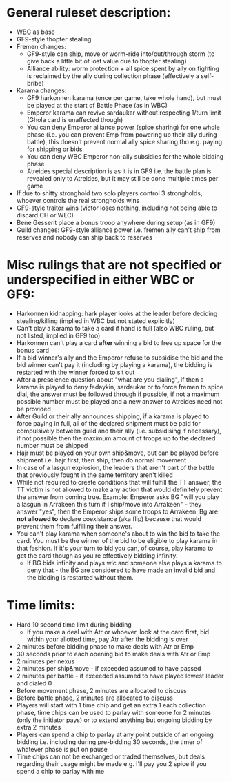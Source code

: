 # General ruleset description:
* [WBC](http://www.boardgamers.org/wbc19/previews/dun.html) as base
* GF9-style thopter stealing
* Fremen changes:
	* GF9-style can ship, move or worm-ride into/out/through storm (to give back a little bit of lost value due to thopter stealing)
	* Alliance ability: worm protection + all spice spent by ally on fighting is reclaimed by the ally during collection phase (effectively a self-bribe)
* Karama changes:
	* GF9 harkonnen karama (once per game, take whole hand), but must be played at the start of Battle Phase (as in WBC)
	* Emperor karama can revive sardaukar without respecting 1/turn limit (Ghola card is unaffected though)
	* You can deny Emperor alliance power (spice sharing) for one whole phase (i.e. you can prevent Emp from powering up their ally during battle), this doesn't prevent normal ally spice sharing tho e.g. paying for shipping or bids
	* You can deny WBC Emperor non-ally subsidies for the whole bidding phase
	* Atreides special description is as it is in GF9 i.e. the battle plan is revealed only to Atreides, but it may still be done multiple times per game
* If due to shitty stronghold two solo players control 3 strongholds, whoever controls the real strongholds wins
* GF9-style traitor wins (victor loses nothing, including not being able to discard CH or WLC)
* Bene Gesserit place a bonus troop anywhere during setup (as in GF9)
* Guild changes: GF9-style alliance power i.e. fremen ally can't ship from reserves and nobody can ship back to reserves

# Misc rulings that are not specified or underspecified in either WBC or GF9:
* Harkonnen kidnapping: hark player looks at the leader before deciding stealing/killing (implied in WBC but not stated explicitly)
* Can't play a karama to take a card if hand is full (also WBC ruling, but not listed, implied in GF9 too)
* Harkonnen can't play a card **after** winning a bid to free up space for the bonus card
* If a bid winner's ally and the Emperor refuse to subsidise the bid and the bid winner can't pay it (including by playing a karama), the bidding is restarted with the winner forced to sit out
* After a prescience question about "what are you dialing", if then a karama is played to deny fedaykin, sardaukar or to force fremen to spice dial, the answer must be followed through if possible, if not a maximum possible number must be played and a new answer to Atreides need not be provided
* After Guild or their ally announces shipping, if a karama is played to force paying in full, all of the declared shipment must be paid for compulsively between guild and their ally (i.e. subsidising if necessary), if not possible then the maximum amount of troops up to the declared number must be shipped
* Hajr must be played on your own ship&move, but can be played before shipment i.e. hajr first, then ship, then do normal movement
* In case of a lasgun explosion, the leaders that aren't part of the battle that previously fought in the same territory aren't killed
* While not required to create conditions that will fulfill the TT answer, the TT victim is not allowed to make any action that would definitely prevent the answer from coming true. Example: Emperor asks BG "will you play a lasgun in Arrakeen this turn if I ship/move into Arrakeen" - they answer "yes", then the Emperor ships some troops to Arrakeen. Bg are **not allowed to** declare coexistance (aka flip) because that would prevent them from fulfilling their answer.
* You can't play karama when someone's about to win the bid to take the card. You must be the winner of the bid to be eligible to play karama in that fashion. If it's your turn to bid you can, of course, play karama to get the card though as you're effectively bidding infinity.
	* If BG bids infinity and plays wlc and someone else plays a karama to deny that - the BG are considered to have made an invalid bid and the bidding is restarted without them.

# Time limits:
* Hard 10 second time limit during bidding
	* If you make a deal with Atr or whoever, look at the card first, bid within your allotted time, pay Atr after the bidding is over
* 2 minutes before bidding phase to make deals with Atr or Emp
* 30 seconds prior to each opening bid to make deals with Atr or Emp
* 2 minutes per nexus
* 2 minutes per ship&move - if exceeded assumed to have passed
* 2 minutes per battle  - if exceeded assumed to have played lowest leader and dialed 0
* Before movement phase, 2 minutes are allocated to discuss
* Before battle phase, 2 minutes are allocated to discuss
* Players will start with 1 time chip and get an extra 1 each collection phase, time chips can be used to parlay with someone for 2 minutes (only the initiator pays) or to extend anything but ongoing bidding by extra 2 minutes
* Players can spend a chip to parlay at any point outside of an ongoing bidding i.e. including during pre-bidding 30 seconds, the timer of whatever phase is put on pause
* Time chips can not be exchanged or traded themselves, but deals regarding their usage might be made e.g. I'll pay you 2 spice if you spend a chip to parlay with me
